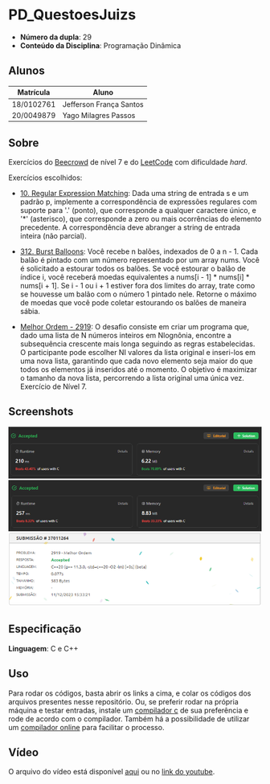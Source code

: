# PD_QuestoesJuizs

- **Número da dupla**: 29
- **Conteúdo da Disciplina**: Programação Dinâmica

## Alunos
| Matrícula  | Aluno                   |
| ---------- | ----------------------- |
| 18/0102761 | Jefferson França Santos |
| 20/0049879 |  Yago Milagres Passos   |

## Sobre 
Exercícios do [Beecrowd](https://www.beecrowd.com.br) de nível 7 e do [LeetCode](https://leetcode.com) com dificuldade *hard*.
  
Exercícios escolhidos:

- [10. Regular Expression Matching](https://leetcode.com/problems/regular-expression-matching/): Dada uma string de entrada s e um padrão p, implemente a correspondência de expressões regulares com suporte para '.' (ponto), que corresponde a qualquer caractere único, e '*' (asterisco), que corresponde a zero ou mais ocorrências do elemento precedente. A correspondência deve abranger a string de entrada inteira (não parcial).

- [312. Burst Balloons](https://leetcode.com/problems/burst-balloons/description/): Você recebe n balões, indexados de 0 a n - 1. Cada balão é pintado com um número representado por um array nums. Você é solicitado a estourar todos os balões.
Se você estourar o balão de índice i, você receberá moedas equivalentes a nums[i - 1] * nums[i] * nums[i + 1]. Se i - 1 ou i + 1 estiver fora dos limites do array, trate como se houvesse um balão com o número 1 pintado nele.
Retorne o máximo de moedas que você pode coletar estourando os balões de maneira sábia.


- [Melhor Ordem - 2919](https://www.beecrowd.com.br/repository/UOJ_2919.html): O desafio consiste em criar um programa que, dado uma lista de N números inteiros em Nlognônia, encontre a subsequência crescente mais longa seguindo as regras estabelecidas. O participante pode escolher NI valores da lista original e inseri-los em uma nova lista, garantindo que cada novo elemento seja maior do que todos os elementos já inseridos até o momento. O objetivo é maximizar o tamanho da nova lista, percorrendo a lista original uma única vez. Exercício de Nível 7.

  
## Screenshots

![10. Regular Expression Matching Accepted](10/10.png)
![312. Burst Balloons Accepted](312/312.png)
![Melhor Ordem - 2919 Accepted](2919/2919.png)

## Especificação
**Linguagem**: C e C++<br>

## Uso 

Para rodar os códigos, basta abrir os links a cima, e colar os códigos dos arquivos presentes nesse repositório. Ou, se preferir rodar na própria máquina e testar entradas, instale um [compilador c](https://gcc.gnu.org/install/download.html) de sua preferência e rode de acordo com o compilador. Também há a possibilidade de utilizar um [compilador online](https://www.onlinegdb.com/online_c_compiler) para facilitar o processo.


## Vídeo

O arquivo do vídeo está disponível [aqui](./apresentacao.mp4) ou no [link do youtube](https://youtu.be/nVbDU7PUHWg).
